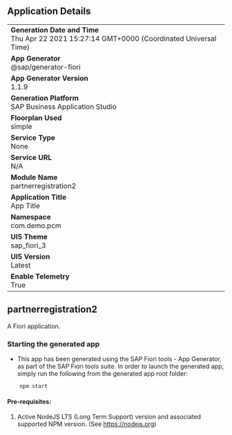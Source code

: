 ## Application Details
|               |
| ------------- |
|**Generation Date and Time**<br>Thu Apr 22 2021 15:27:14 GMT+0000 (Coordinated Universal Time)|
|**App Generator**<br>@sap/generator-fiori|
|**App Generator Version**<br>1.1.9|
|**Generation Platform**<br>SAP Business Application Studio|
|**Floorplan Used**<br>simple|
|**Service Type**<br>None|
|**Service URL**<br>N/A
|**Module Name**<br>partnerregistration2|
|**Application Title**<br>App Title|
|**Namespace**<br>com.demo.pcm|
|**UI5 Theme**<br>sap_fiori_3|
|**UI5 Version**<br>Latest|
|**Enable Telemetry**<br>True|

## partnerregistration2

A Fiori application.

### Starting the generated app

-   This app has been generated using the SAP Fiori tools - App Generator, as part of the SAP Fiori tools suite.  In order to launch the generated app, simply run the following from the generated app root folder:

```
    npm start
```


#### Pre-requisites:

1. Active NodeJS LTS (Long Term Support) version and associated supported NPM version.  (See https://nodejs.org)


